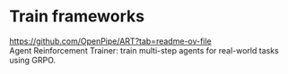 # Train frameworks


https://github.com/OpenPipe/ART?tab=readme-ov-file  
Agent Reinforcement Trainer: train multi-step agents for real-world tasks using GRPO.

